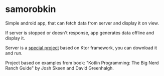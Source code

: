 # samorobkin
Simple android app, that can fetch data from server and display it on view.

If server is stopped or doesn't response, app generates data offline and display it.

Server is a [special project](https://github.com/r-kozak/samorobkin-ktor-server) based on Ktor framework, you can download it and run.

Project based on examples from book: "Kotlin Programming: The Big Nerd Ranch Guide" by Josh Skeen and David Greenhalgh.